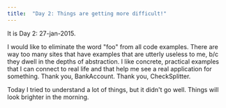 ```yaml
---
title:  "Day 2: Things are getting more difficult!"
---
```


It is Day 2: 27-jan-2015.  

I would like to eliminate the word "foo" from all code examples.  There are way too many sites that have examples that are utterly useless to me, b/c they dwell in the depths of abstraction.  I like concrete, practical examples that I can connect to real life and that help me see a real application for something.  Thank you, BankAccount.  Thank you, CheckSplitter.  

Today I tried to understand a lot of things, but it didn't go well.  Things will look brighter in the morning.
